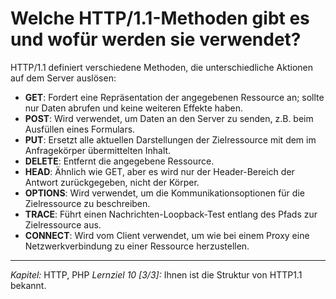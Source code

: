 # Welche HTTP/1.1-Methoden gibt es und wofür werden sie verwendet?

HTTP/1.1 definiert verschiedene Methoden, die unterschiedliche Aktionen auf dem Server auslösen:
  - **GET**: Fordert eine Repräsentation der angegebenen Ressource an; sollte nur Daten abrufen und keine weiteren Effekte haben.
  - **POST**: Wird verwendet, um Daten an den Server zu senden, z.B. beim Ausfüllen eines Formulars.
  - **PUT**: Ersetzt alle aktuellen Darstellungen der Zielressource mit dem im Anfragekörper übermittelten Inhalt.
  - **DELETE**: Entfernt die angegebene Ressource.
  - **HEAD**: Ähnlich wie GET, aber es wird nur der Header-Bereich der Antwort zurückgegeben, nicht der Körper.
  - **OPTIONS**: Wird verwendet, um die Kommunikationsoptionen für die Zielressource zu beschreiben.
  - **TRACE**: Führt einen Nachrichten-Loopback-Test entlang des Pfads zur Zielressource aus.
  - **CONNECT**: Wird vom Client verwendet, um wie bei einem Proxy eine Netzwerkverbindung zu einer Ressource herzustellen.

---

_Kapitel:_ HTTP, PHP
_Lernziel 10 \[3/3\]:_ Ihnen ist die Struktur von HTTP1.1 bekannt.
